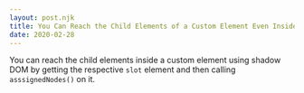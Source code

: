 ```yaml
---
layout: post.njk
title: You Can Reach the Child Elements of a Custom Element Even Inside Shadow DOM
date: 2020-02-28
---
```


You can reach the child elements inside a custom element using shadow DOM by getting the respective `slot` element and then calling `asssignedNodes()` on it.
